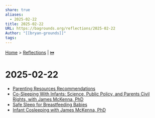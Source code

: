 ```yaml
---
share: true
aliases:
  - 2025-02-22
title: 2025-02-22
URL: https://bagrounds.org/reflections/2025-02-22
Author: "[[bryan-grounds]]"
tags: 
---
```

[Home](../index.md) > [Reflections](./index.md) | [⏮️](./2025-02-21.md)  
# 2025-02-22  
- [Parenting Resources Recommendations](../bot-chats/parenting-resources-recommendations.md)  
- [Co-Sleeping With Infants: Science, Public Policy, and Parents Civil Rights, with James McKenna, PhD](../videos/co-sleeping-with-infants-science-public-policy-and-parents-civil-rights-with-james-mckenna-phd.md)  
- [Safe Sleep for Breastfeeding Babies](../articles/safe-sleep-for-breastfeeding-babies.md)  
- [Infant Cosleeping with James McKenna, PhD](../videos/infant-cosleeping-with-james-mckenna-phd.md)  
